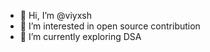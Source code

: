 - 👋 Hi, I’m @viyxsh
- 👀 I’m interested in open source contribution
- 🌱 I’m currently exploring DSA

<!---
viyxsh/viyxsh is a ✨ special ✨ repository because its `README.md` (this file) appears on your GitHub profile.
You can click the Preview link to take a look at your changes.
--->
